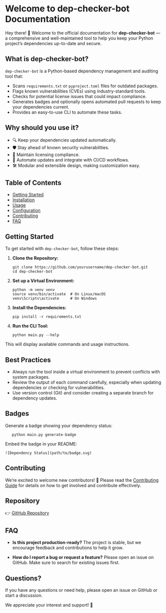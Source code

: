 # Welcome to dep-checker-bot Documentation

Hey there! 👋 Welcome to the official documentation for **dep-checker-bot** — a comprehensive and well-maintained tool to help you keep your Python project’s dependencies up-to-date and secure.

## What is dep-checker-bot?

`dep-checker-bot` is a Python-based dependency management and auditing tool that:

- Scans `requirements.txt` or `pyproject.toml` files for outdated packages.
- Flags known vulnerabilities (CVEs) using industry-standard tools.
- Checks for potential license issues that could impact compliance.
- Generates badges and optionally opens automated pull requests to keep your dependencies current.
- Provides an easy-to-use CLI to automate these tasks.

## Why should you use it?

- 🔍 Keep your dependencies updated automatically.
- 🛡️ Stay ahead of known security vulnerabilities.
- 📑 Maintain licensing compliance.
- 🤖 Automate updates and integrate with CI/CD workflows.
- 🛠️ Modular and extensible design, making customization easy.

## Table of Contents

- [Getting Started](#getting-started)
- [Installation](installation.md)
- [Usage](usage.md)
- [Configuration](configuration.md)
- [Contributing](contributing.md)
- [FAQ](#faq)

## Getting Started

To get started with `dep-checker-bot`, follow these steps:

1. **Clone the Repository:**

       git clone https://github.com/yourusername/dep-checker-bot.git
       cd dep-checker-bot

2. **Set up a Virtual Environment:**

       python -m venv venv
       source venv/bin/activate  # On Linux/macOS
       venv\Scripts\activate     # On Windows

3. **Install the Dependencies:**

       pip install -r requirements.txt

4. **Run the CLI Tool:**

       python main.py --help

This will display available commands and usage instructions.

## Best Practices

- Always run the tool inside a virtual environment to prevent conflicts with system packages.
- Review the output of each command carefully, especially when updating dependencies or checking for vulnerabilities.
- Use version control (Git) and consider creating a separate branch for dependency updates.

## Badges

Generate a badge showing your dependency status:

       python main.py generate-badge

Embed the badge in your README:

    ![Dependency Status](path/to/badge.svg)

## Contributing

We’re excited to welcome new contributors! 🎉 Please read the [Contributing Guide](contributing.md) for details on how to get involved and contribute effectively.

## Repository

👉 [GitHub Repository](https://github.com/yourusername/dep-checker-bot)

## FAQ

- **Is this project production-ready?**
  The project is stable, but we encourage feedback and contributions to help it grow.

- **How do I report a bug or request a feature?**
  Please open an issue on GitHub. Make sure to search for existing issues first.

## Questions?

If you have any questions or need help, please open an issue on GitHub or start a discussion.

We appreciate your interest and support! 🚀
